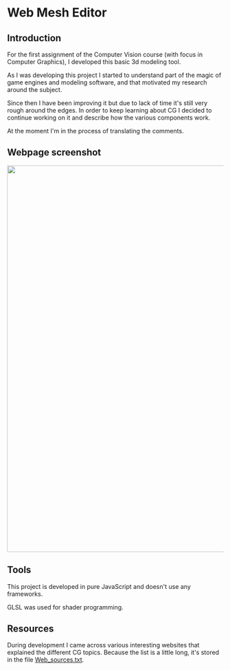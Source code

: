 # Web Mesh Editor

## Introduction

For the first assignment of the Computer Vision course (with focus in Computer Graphics), I developed this basic 3d modeling tool. 

As I was developing this project I started to understand part of the magic of game engines and modeling software, and that motivated my research around the subject.

Since then I have been improving it but due to lack of time it's still very rough around the edges. In order to keep learning about CG I decided to continue working on it and describe how the various components work. 

At the moment I'm in the process of translating the comments.

## Webpage screenshot

<img src="https://github.com/Diogo525/Web-Mesh-Editor/blob/master/_assets/Screenshot.png" width="900">


## Tools

This project is developed in pure JavaScript and doesn't use any frameworks.

GLSL was used for shader programming.

## Resources

During development I came across various interesting websites that explained the different CG topics. Because the list is a little long, it's stored in the file [Web_sources.txt](https://github.com/Diogo525/Web-Mesh-Editor/blob/master/_assets/Web_sources.txt).









